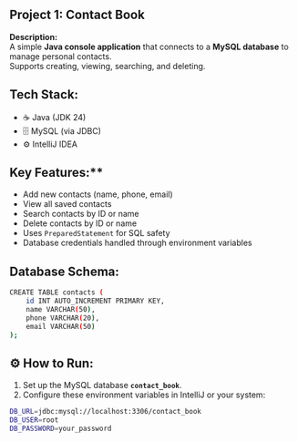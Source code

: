 ## Project 1: Contact Book

**Description:**  
A simple **Java console application** that connects to a **MySQL database** to manage personal contacts.  
Supports creating, viewing, searching, and deleting.

## Tech Stack:
- ☕ Java (JDK 24)
- 🗄️ MySQL (via JDBC)
- ⚙️ IntelliJ IDEA

## Key Features:**
- Add new contacts (name, phone, email)
- View all saved contacts
- Search contacts by ID or name
- Delete contacts by ID or name
- Uses `PreparedStatement` for SQL safety
- Database credentials handled through environment variables

## Database Schema:
```bash
CREATE TABLE contacts (
    id INT AUTO_INCREMENT PRIMARY KEY,
    name VARCHAR(50),
    phone VARCHAR(20),
    email VARCHAR(50)
);
```

## ⚙️ How to Run: 
1. Set up the MySQL database **`contact_book`**.
2. Configure these environment variables in IntelliJ or your system:
```bash
DB_URL=jdbc:mysql://localhost:3306/contact_book
DB_USER=root
DB_PASSWORD=your_password
```
